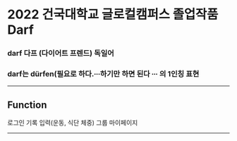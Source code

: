 # 2022 건국대학교 글로컬캠퍼스 졸업작품 Darf


### darf 다프 (다이어트 프렌드) 독일어
### darf는 dürfen(필요로 하다.∙∙∙하기만 하면 된다 ∙∙∙ 의 1인칭 표현

---
## Function
로그인
기록 입력(운동, 식단 체중)
그룹
마이페이지

---
